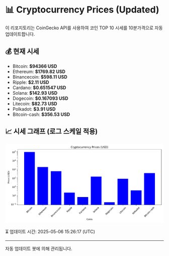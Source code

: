 
# 📊 Cryptocurrency Prices (Updated)

이 리포지토리는 CoinGecko API를 사용하여 코인 TOP 10 시세를 10분가격으로 자동 업데이트합니다.

## 💰 현재 시세
- Bitcoin: **$94366 USD**
- Ethereum: **$1769.82 USD**
- Binancecoin: **$598.11 USD**
- Ripple: **$2.11 USD**
- Cardano: **$0.651547 USD**
- Solana: **$142.93 USD**
- Dogecoin: **$0.167093 USD**
- Litecoin: **$82.73 USD**
- Polkadot: **$3.91 USD**
- Bitcoin-cash: **$356.53 USD**

## 📈 시세 그래프 (로그 스케일 적용)
![Crypto Prices](crypto_prices.png)

⏳ 업데이트 시간: 2025-05-06 15:26:17 (UTC)

---
자동 업데이트 봇에 의해 관리됩니다.
